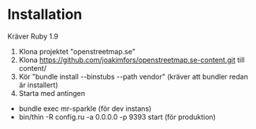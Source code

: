 # Installation

Kräver Ruby 1.9

1. Klona projektet "openstreetmap.se"
2. Klona https://github.com/joakimfors/openstreetmap.se-content.git till content/
3. Kör "bundle install --binstubs --path vendor" (kräver att bundler redan är installert)
4. Starta med antingen
  * bundle exec mr-sparkle (för dev instans)
  * bin/thin -R config.ru -a 0.0.0.0 -p 9393 start (för produktion)
